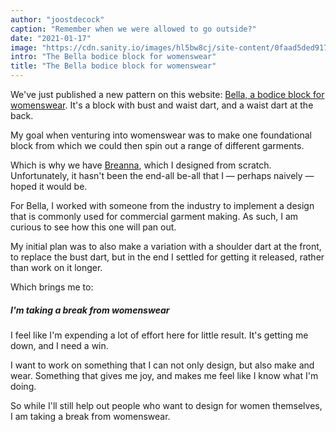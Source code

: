 ```yaml
---
author: "joostdecock"
caption: "Remember when we were allowed to go outside?"
date: "2021-01-17"
image: "https://cdn.sanity.io/images/hl5bw8cj/site-content/0faad5ded9176b4cf9e58cf5b05a939ba7670363-1920x1272.jpg"
intro: "The Bella bodice block for womenswear"
title: "The Bella bodice block for womenswear"
---
```



We've just published a new pattern on this website: [Bella, a bodice block for womenswear](/designs/bella/). It's a block with bust and waist dart, and a waist dart at the back.

My goal when venturing into womenswear was to make one foundational block from which we could then spin out a range of different garments.

Which is why we have [Breanna](/designs/breanna/), which I designed from scratch. Unfortunately, it hasn't been the end-all be-all that I — perhaps naively — hoped it would be.

For Bella, I worked with someone from the industry to implement a design that is commonly used for commercial garment making. As such, I am curious to see how this one will pan out.

My initial plan was to also make a variation with a shoulder dart at the front, to replace the bust dart, but in the end I settled for getting it released, rather than work on it longer.

Which brings me to:

##### I'm taking a break from womenswear

I feel like I'm expending a lot of effort here for little result. It's getting me down, and I need a win.

I want to work on something that I can not only design, but also make and wear. Something that gives me joy, and makes me feel like I know what I'm doing.

So while I'll still help out people who want to design for women themselves, I am taking a break from womenswear. 


